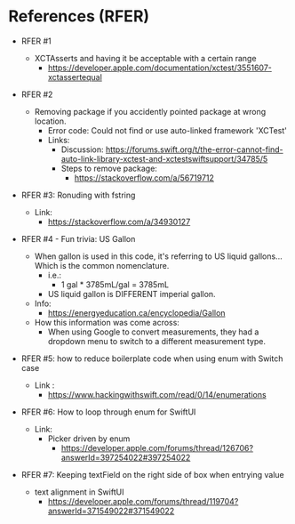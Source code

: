 #  References (RFER)

- RFER #1
    - XCTAsserts and having it be acceptable with a certain range
        - https://developer.apple.com/documentation/xctest/3551607-xctassertequal

- RFER #2
    - Removing package if you accidently pointed package at wrong location.
        - Error code: Could not find or use auto-linked framework 'XCTest'
        - Links:
            - Discussion: https://forums.swift.org/t/the-error-cannot-find-auto-link-library-xctest-and-xctestswiftsupport/34785/5
            - Steps to remove package:
                - https://stackoverflow.com/a/56719712

- RFER #3: Ronuding with fstring
    - Link:
        - https://stackoverflow.com/a/34930127
    
- RFER #4 - Fun trivia: US Gallon
    - When gallon is used in this code, it's referring to US liquid gallons... Which is the common nomenclature.
        - i.e.:
            - 1 gal * 3785mL/gal = 3785mL
        - US liquid gallon is DIFFERENT imperial gallon.
    - Info:
        - https://energyeducation.ca/encyclopedia/Gallon
    - How this information was come across:
        - When using Google to convert measurements, they had a dropdown menu to switch to a different measurement type.

- RFER #5: how to reduce boilerplate code when using enum with Switch case
    - Link :
        - https://www.hackingwithswift.com/read/0/14/enumerations

- RFER #6: How to loop through enum for SwiftUI
    - Link:
        - Picker driven by enum 
            - https://developer.apple.com/forums/thread/126706?answerId=397254022#397254022

- RFER #7: Keeping textField on the right side of box when entrying value
    - text alignment in SwiftUI 
        - https://developer.apple.com/forums/thread/119704?answerId=371549022#371549022
